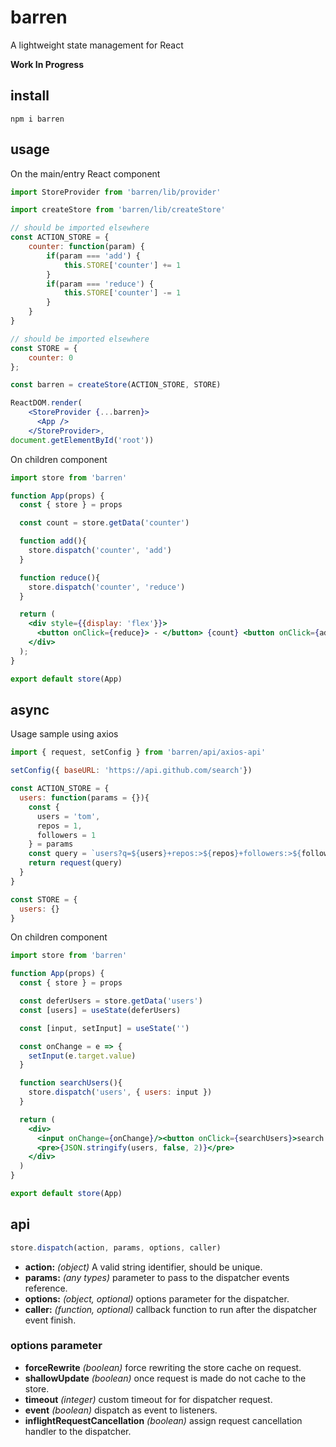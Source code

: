 # barren
A lightweight state management for React

**Work In Progress**

## install
```npm i barren```

## usage

On the main/entry React component

```jsx
import StoreProvider from 'barren/lib/provider'

import createStore from 'barren/lib/createStore'

// should be imported elsewhere
const ACTION_STORE = {
    counter: function(param) {
        if(param === 'add') {
            this.STORE['counter'] += 1
        }
        if(param === 'reduce') {
            this.STORE['counter'] -= 1
        }
    }
}

// should be imported elsewhere
const STORE = {
    counter: 0
};

const barren = createStore(ACTION_STORE, STORE)

ReactDOM.render(
    <StoreProvider {...barren}>
      <App />
    </StoreProvider>,
document.getElementById('root'))
```

On children component

```jsx
import store from 'barren'

function App(props) {
  const { store } = props 

  const count = store.getData('counter')

  function add(){
    store.dispatch('counter', 'add')
  }

  function reduce(){
    store.dispatch('counter', 'reduce')
  }

  return (
    <div style={{display: 'flex'}}>
      <button onClick={reduce}> - </button> {count} <button onClick={add}> + </button>
    </div>
  );
}

export default store(App)
```

## async

Usage sample using axios
```js
import { request, setConfig } from 'barren/api/axios-api'

setConfig({ baseURL: 'https://api.github.com/search'})

const ACTION_STORE = {
  users: function(params = {}){
    const {
      users = 'tom',
      repos = 1,
      followers = 1
    } = params
    const query = `users?q=${users}+repos:>${repos}+followers:>${followers}`
    return request(query)
  }
}

const STORE = {
  users: {}
}
```

On children component
```jsx
import store from 'barren'

function App(props) {
  const { store } = props 

  const deferUsers = store.getData('users')
  const [users] = useState(deferUsers)

  const [input, setInput] = useState('')

  const onChange = e => {
    setInput(e.target.value)
  }

  function searchUsers(){
    store.dispatch('users', { users: input })
  }

  return (
    <div>
      <input onChange={onChange}/><button onClick={searchUsers}>search github users</button>
      <pre>{JSON.stringify(users, false, 2)}</pre>
    </div>
  )
}

export default store(App)
```


## api
```js
store.dispatch(action, params, options, caller)
```

* **action:** *(object)* A valid string identifier, should be unique.
* **params:** *(any types)* parameter to pass to the dispatcher events reference.
* **options:** *(object, optional)* options parameter for the dispatcher.
* **caller:** *(function, optional)* callback function to run after the dispatcher event finish.

### options parameter
* **forceRewrite** *(boolean)* force rewriting the store cache on request.
* **shallowUpdate** *(boolean)* once request is made do not cache to the store.
* **timeout** *(integer)* custom timeout for for dispatcher request.
* **event** *(boolean)* dispatch as event to listeners.
* **inflightRequestCancellation** *(boolean)* assign request cancellation handler to the dispatcher.

